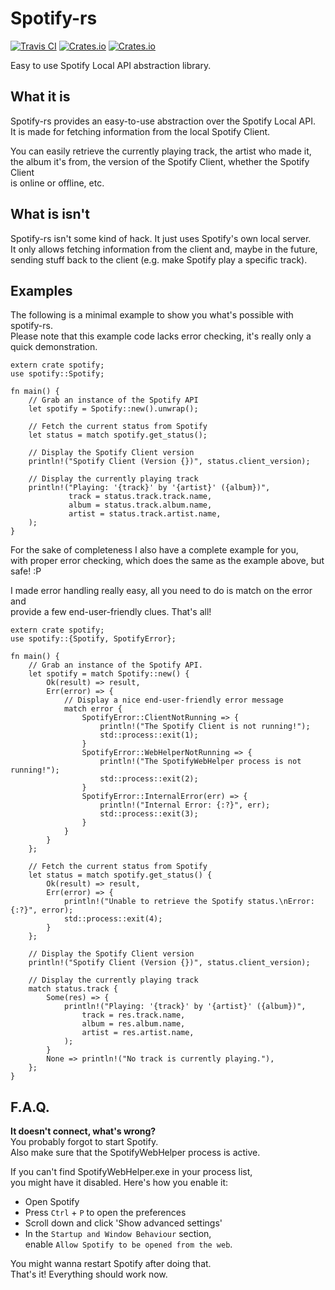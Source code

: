 # Spotify-rs
[![Travis CI](https://img.shields.io/travis/SplittyDev/spotify-rs/master.svg?style=flat-square)][travis-url]
[![Crates.io](https://img.shields.io/crates/l/spotify.svg?style=flat-square)][crates-url]
[![Crates.io](https://img.shields.io/crates/v/spotify.svg?style=flat-square)][crates-url]

Easy to use Spotify Local API abstraction library.

## What it is
Spotify-rs provides an easy-to-use abstraction over the Spotify Local API.   
It is made for fetching information from the local Spotify Client.

You can easily retrieve the currently playing track, the artist who made it,   
the album it's from, the version of the Spotify Client, whether the Spotify Client   
is online or offline, etc.

## What is isn't
Spotify-rs isn't some kind of hack. It just uses Spotify's own local server.   
It only allows fetching information from the client and, maybe in the future,   
sending stuff back to the client (e.g. make Spotify play a specific track).

## Examples
The following is a minimal example to show you what's possible with spotify-rs.   
Please note that this example code lacks error checking, it's really only a quick demonstration.
```rust,no_run
extern crate spotify;
use spotify::Spotify;

fn main() {
    // Grab an instance of the Spotify API
    let spotify = Spotify::new().unwrap();

    // Fetch the current status from Spotify
    let status = match spotify.get_status();

    // Display the Spotify Client version
    println!("Spotify Client (Version {})", status.client_version);
             
    // Display the currently playing track
    println!("Playing: '{track}' by '{artist}' ({album})",
             track = status.track.track.name,
             album = status.track.album.name,
             artist = status.track.artist.name,
    );
}
```

For the sake of completeness I also have a complete example for you,   
with proper error checking, which does the same as the example above, but safe! :P

I made error handling really easy, all you need to do is match on the error and   
provide a few end-user-friendly clues. That's all!
```rust,no_run
extern crate spotify;
use spotify::{Spotify, SpotifyError};

fn main() {
    // Grab an instance of the Spotify API.
    let spotify = match Spotify::new() {
        Ok(result) => result,
        Err(error) => {
            // Display a nice end-user-friendly error message
            match error {
                SpotifyError::ClientNotRunning => {
                    println!("The Spotify Client is not running!");
                    std::process::exit(1);
                }
                SpotifyError::WebHelperNotRunning => {
                    println!("The SpotifyWebHelper process is not running!");
                    std::process::exit(2);
                }
                SpotifyError::InternalError(err) => {
                    println!("Internal Error: {:?}", err);
                    std::process::exit(3);
                }
            }
        }
    };

    // Fetch the current status from Spotify
    let status = match spotify.get_status() {
        Ok(result) => result,
        Err(error) => {
            println!("Unable to retrieve the Spotify status.\nError: {:?}", error);
            std::process::exit(4);
        }
    };

    // Display the Spotify Client version
    println!("Spotify Client (Version {})", status.client_version);
            
    // Display the currently playing track
    match status.track {
        Some(res) => {
            println!("Playing: '{track}' by '{artist}' ({album})",
                track = res.track.name,
                album = res.album.name,
                artist = res.artist.name,
            );
        }
        None => println!("No track is currently playing."),
    };
}
```

## F.A.Q.
**It doesn't connect, what's wrong?**   
You probably forgot to start Spotify.   
Also make sure that the SpotifyWebHelper process is active.

If you can't find SpotifyWebHelper.exe in your process list,   
you might have it disabled. Here's how you enable it:

- Open Spotify
- Press `Ctrl` + `P` to open the preferences
- Scroll down and click 'Show advanced settings'
- In the `Startup and Window Behaviour` section,   
  enable `Allow Spotify to be opened from the web`.

You might wanna restart Spotify after doing that.   
That's it! Everything should work now.

[travis-url]: https://travis-ci.org/SplittyDev/spotify-rs
[crates-url]: https://crates.io/crates/spotify
